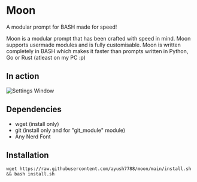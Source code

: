 # Moon
A modular prompt for BASH made for speed!

Moon is a modular prompt that has been crafted with speed in mind.
Moon supports usermade modules and is fully customisable.
Moon is written completely in BASH which makes it faster than prompts written in Python, Go or Rust (atleast on my PC :p)

## In action
![Settings Window](https://raw.githubusercontent.com/ayush7788/moon/main/pics/moon.png)

## Dependencies
- wget (install only)
- git (install only and for "git\_module" module)
- Any Nerd Font

## Installation
```
wget https://raw.githubusercontent.com/ayush7788/moon/main/install.sh && bash install.sh
```
